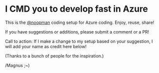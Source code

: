 # I CMD you to develop fast in Azure

This is the [@noopman](https://twitter.com/noopman) coding setup for Azure coding. Enjoy, reuse, share!

If you have suggestions or additions, please submit a comment or a PR!

Call to action: If I make a change to my setup based on your suggestion, I will add your name as credit here below!

(Thanks to a bunch of people for the inspiration.)

/Magnus ;~)